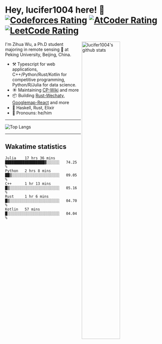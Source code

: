 # Hey, lucifer1004 here! :wave: [![Codeforces Rating](https://cp-logo.vercel.app/codeforces/lucifer1004)](https://codeforces.com/profile/lucifer1004) [![AtCoder Rating](https://cp-logo.vercel.app/atcoder/lucifer1004)](https://atcoder.jp/users/lucifer1004) [![LeetCode Rating](https://cp-logo.vercel.app/leetcode/lucifer1004)](https://leetcode-cn.com/u/lucifer1004/)

<img width="50%" align="right" alt="lucifer1004's github stats" src="https://github-readme-stats.vercel.app/api?username=lucifer1004&show_icons=true">

I'm Zihua Wu, a Ph.D student majoring in remote sensing :satellite: at Peking University, Beijing, China.

- :hammer_and_pick: Typescript for web applications, C++/Python/Rust/Kotlin for competitive programming, Python/R/Julia for data science.
- :sunny: Maintaining [CP-Wiki](https://cp-wiki.vercel.app) and more 
- :package: Building [Rust-Wechaty](https://github.com/wechaty/rust-wechaty), [Googlemap-React](https://github.com/googlemap-react/googlemap-react) and more
- :seedling: Haskell, Rust, Elixir
- :man: Pronouns: he/him

---

![Top Langs](https://github-readme-stats.vercel.app/api/top-langs/?username=lucifer1004&layout=compact)

---

## Wakatime statistics

<!--START_SECTION:waka-->
```text
Julia    17 hrs 36 mins  ██████████████████▓░░░░░░   74.25 % 
Python   2 hrs 8 mins    ██▒░░░░░░░░░░░░░░░░░░░░░░   09.05 % 
C++      1 hr 13 mins    █▒░░░░░░░░░░░░░░░░░░░░░░░   05.16 % 
Rust     1 hr 6 mins     █▒░░░░░░░░░░░░░░░░░░░░░░░   04.70 % 
Kotlin   57 mins         █░░░░░░░░░░░░░░░░░░░░░░░░   04.04 % 
```
<!--END_SECTION:waka-->
